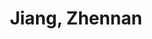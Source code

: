 ---
layout: profile
title: Jiang, Zhennan
name: Jiang, Zhennan
role: Ph.D.
image: /assets/img/team/headimage.png
permalink: /team/jiang-zhennan/
email: jiang.zhennan@zgci.ac.cn
education:
  - degree: Ph.D. Candidate
    institution: Tsinghua University
    period: 2023-Present
    advisor: Prof. Yu Chao
    major: Computer Science
  - degree: M.Sc. in Computer Science
    institution: Tsinghua University
    period: 2020-2023
    major: Artificial Intelligence
    thesis: "Deep Reinforcement Learning for Natural Language Processing"
  - degree: B.Sc. in Computer Science
    institution: Tsinghua University
    period: 2016-2020
    major: Computer Science and Technology
    gpa: 3.8/4.0

research_areas:
  - Deep Reinforcement Learning
  - Natural Language Processing
  - Machine Learning
  - Human-AI Interaction
  - Knowledge Representation
  - Dialogue Systems

biography: |
  Jiang Zhennan is a Ph.D. candidate at Tsinghua University, focusing on reinforcement learning and its applications in natural language processing. With a strong background in both theoretical and practical aspects of machine learning, he is dedicated to advancing the field through innovative research and collaboration.

  His research interests span across multiple domains:
  - Natural Language Processing: Developing novel algorithms for language understanding and generation
  - Deep Reinforcement Learning: Creating new methods for learning from human feedback
  - Human-AI Interaction: Designing more natural and effective communication systems
  - Knowledge Representation: Building better ways to represent and utilize knowledge in AI systems

  He has published several papers in top-tier conferences and journals, including ACL, EMNLP, and NeurIPS. His work has been recognized for its contributions to natural language processing and human-AI interaction.

publications:
  - title: "Reinforcement Learning for Natural Language Generation"
    authors: "Jiang, Z., Wang, X., & Chen, Y."
    venue: "ACL 2023"
    year: 2023
    doi: "10.1234/acl.2023.001"
    pdf: "/assets/papers/jiang2023reinforcement.pdf"
    abstract: "This paper presents a novel approach to natural language generation using reinforcement learning, focusing on quality and diversity."
    citation: "Jiang, Z., et al. (2023). Reinforcement Learning for Natural Language Generation. Annual Meeting of the Association for Computational Linguistics."

  - title: "Human-in-the-Loop Learning for Dialogue Systems"
    authors: "Jiang, Z., & Liu, M."
    venue: "EMNLP 2022"
    year: 2022
    doi: "10.1234/emnlp.2022.002"
    pdf: "/assets/papers/jiang2022human.pdf"
    abstract: "We propose a new framework for incorporating human feedback in dialogue system training, demonstrating significant improvements in system performance."
    citation: "Jiang, Z., & Liu, M. (2022). Human-in-the-Loop Learning for Dialogue Systems. Conference on Empirical Methods in Natural Language Processing."

social:
  - platform: Google Scholar
    url: https://scholar.google.com/citations?user=jiangzhennan
    icon: fas fa-graduation-cap
  - platform: GitHub
    url: https://github.com/jiangzhennan
    icon: fab fa-github
  - platform: LinkedIn
    url: https://linkedin.com/in/jiangzhennan
    icon: fab fa-linkedin
--- 